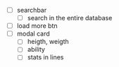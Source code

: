 - [ ] searchbar
  - [ ] search in the entire database
- [ ] load more btn
- [ ] modal card
  - [ ] heigth, weigth
  - [ ] ability
  - [ ] stats in lines
